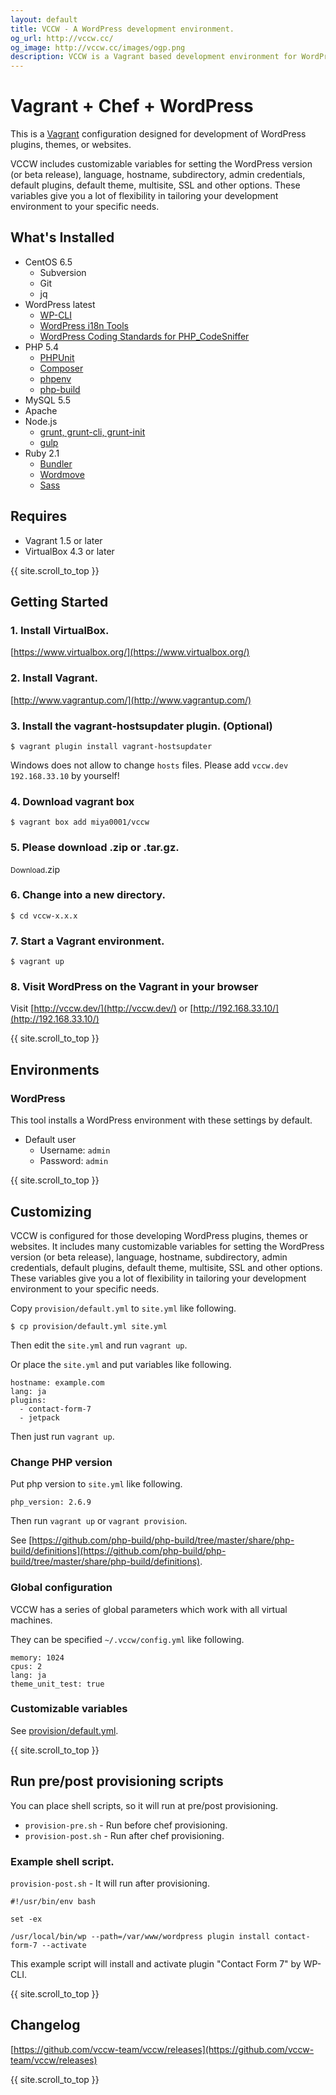 ```yaml
---
layout: default
title: VCCW - A WordPress development environment.
og_url: http://vccw.cc/
og_image: http://vccw.cc/images/ogp.png
description: VCCW is a Vagrant based development environment for WordPress plugins, themes, or websites.
---
```


# Vagrant + Chef + WordPress

This is a [Vagrant](http://www.vagrantup.com/) configuration designed for development of WordPress plugins, themes, or websites.

VCCW includes customizable variables for setting the WordPress version (or beta release), language, hostname, subdirectory, admin credentials, default plugins, default theme, multisite, SSL and other options. These variables give you a lot of flexibility in tailoring your development environment to your specific needs.

<ul id="navmenu"></ul>

## What's Installed

* CentOS 6.5
    * Subversion
    * Git
    * jq
* WordPress latest
    * [WP-CLI](http://wp-cli.org/)
    * [WordPress i18n Tools](https://codex.wordpress.org/I18n_for_WordPress_Developers)
    * [WordPress Coding Standards for PHP_CodeSniffer](https://github.com/WordPress-Coding-Standards/WordPress-Coding-Standards)
* PHP 5.4
    * [PHPUnit](https://phpunit.de/)
    * [Composer](https://getcomposer.org/)
    * [phpenv](https://github.com/CHH/phpenv)
    * [php-build](https://github.com/php-build/php-build)
* MySQL 5.5
* Apache
* Node.js
    * [grunt, grunt-cli, grunt-init](http://gruntjs.com/)
    * [gulp](http://gulpjs.com/)
* Ruby 2.1
    * [Bundler](http://bundler.io/)
    * [Wordmove](https://github.com/welaika/wordmove)
    * [Sass](http://sass-lang.com/)

<ul id="navmenu"></ul>

## Requires

* Vagrant 1.5 or later
* VirtualBox 4.3 or later

{{ site.scroll_to_top }}

## Getting Started

### 1. Install VirtualBox.

[https://www.virtualbox.org/](https://www.virtualbox.org/)

### 2. Install Vagrant.

[http://www.vagrantup.com/](http://www.vagrantup.com/)

### 3. Install the vagrant-hostsupdater plugin. (Optional)

```
$ vagrant plugin install vagrant-hostsupdater
```

Windows does not allow to change `hosts` files. Please add `vccw.dev 192.168.33.10` by yourself!

### 4. Download vagrant box

```
$ vagrant box add miya0001/vccw
```

### 5. Please download <a class="latest-zipball">.zip</a> or <a class="latest-tarball">.tar.gz</a>.

<p><a class="button latest-zipball"><small>Download</small>.zip</a></p>

### 6. Change into a new directory.

```
$ cd vccw-x.x.x
```

### 7. Start a Vagrant environment.

```
$ vagrant up
```

### 8. Visit WordPress on the Vagrant in your browser

Visit [http://vccw.dev/](http://vccw.dev/) or [http://192.168.33.10/](http://192.168.33.10/)

{{ site.scroll_to_top }}

## Environments

### WordPress

This tool installs a WordPress environment with these settings by default.

* Default user
     * Username: `admin`
     * Password: `admin`

{{ site.scroll_to_top }}

## Customizing

VCCW is configured for those developing WordPress plugins, themes or websites. It includes many customizable variables for setting the WordPress version (or beta release), language, hostname, subdirectory, admin credentials, default plugins, default theme, multisite, SSL and other options. These variables give you a lot of flexibility in tailoring your development environment to your specific needs.

Copy `provision/default.yml` to `site.yml` like following.

```
$ cp provision/default.yml site.yml
```

Then edit the `site.yml` and run `vagrant up`.

Or place the `site.yml` and put variables like following.

```
hostname: example.com
lang: ja
plugins:
  - contact-form-7
  - jetpack
```

Then just run `vagrant up`.

### Change PHP version

Put php version to `site.yml` like following.

```
php_version: 2.6.9
```

Then run `vagrant up` or `vagrant provision`.

See [https://github.com/php-build/php-build/tree/master/share/php-build/definitions](https://github.com/php-build/php-build/tree/master/share/php-build/definitions).

### Global configuration

VCCW has a series of global parameters which work with all virtual machines.

They can be specified `~/.vccw/config.yml` like following.

```
memory: 1024
cpus: 2
lang: ja
theme_unit_test: true
```

### Customizable variables

See [provision/default.yml](https://github.com/vccw-team/vccw/blob/master/provision/default.yml).

{{ site.scroll_to_top }}

## Run pre/post provisioning scripts

You can place shell scripts, so it will run at pre/post provisioning.

* `provision-pre.sh` - Run before chef provisioning.
* `provision-post.sh` - Run after chef provisioning.

### Example shell script.

`provision-post.sh` - It will run after provisioning.

```
#!/usr/bin/env bash

set -ex

/usr/local/bin/wp --path=/var/www/wordpress plugin install contact-form-7 --activate
```

This example script will install and activate plugin "Contact Form 7" by WP-CLI.

{{ site.scroll_to_top }}

## Changelog

[https://github.com/vccw-team/vccw/releases](https://github.com/vccw-team/vccw/releases)

{{ site.scroll_to_top }}
